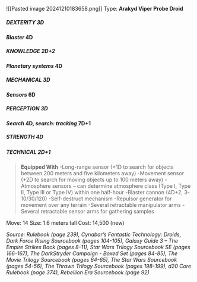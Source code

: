 ![[Pasted image 20241210183658.png]]
Type: **Arakyd Viper Probe Droid**
##### DEXTERITY 3D
***Blaster* 4D**
##### KNOWLEDGE 2D+2
***Planetary systems* 4D**
##### MECHANICAL 3D
***Sensors* 6D**
##### PERCEPTION 3D
***Search* 4D, *search: tracking* 7D+1**
##### STRENGTH 4D
##### TECHNICAL 2D+1

> **Equipped With**
> -Long-range sensor (+1D to search for objects between 200 meters and five kilometers away)
> -Movement sensor (+2D to search for moving objects up to 100 meters away)
> -Atmosphere sensors – can determine atmosphere class (Type I, Type II, Type III or Type IV) within one half-hour
> -Blaster cannon (4D+2, 3-10/30/120)
> -Self-destruct mechanism
> -Repulsor generator for movement over any terrain
> -Several retractable manipulator arms
> -Several retractable sensor arms for gathering samples

Move: 14
Size: 1.6 meters tall
Cost: 14,500 (new)

*Source: Rulebook (page 239), Cynabar’s Fantastic Technology: Droids, Dark Force Rising Sourcebook (pages 104-105), Galaxy Guide 3 – The Empire Strikes Back (pages 8-11), Star Wars Trilogy Sourcebook SE (pages 166-167), The DarkStryder Campaign - Boxed Set (pages 84-85), The Movie Trilogy Sourcebook (pages 64-65), The Star Wars Sourcebook (pages 54-56), The Thrawn Trilogy Sourcebook (pages 198-199), d20 Core Rulebook (page 374), Rebellion Era Sourcebook (page 92)*

